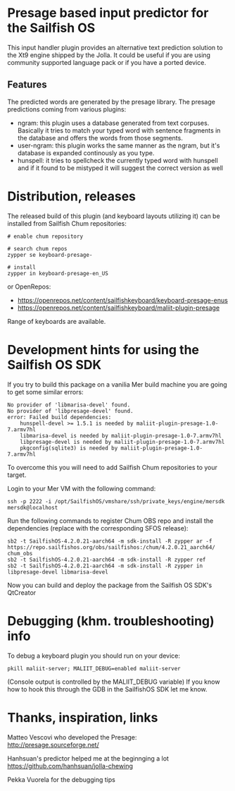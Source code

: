 # Presage based input predictor for the Sailfish OS
This input handler plugin provides an alternative text prediction solution to the Xt9 engine shipped by the Jolla. It could be useful if you are using community supported language pack or if you have a ported device.

## Features
The predicted words are generated by the presage library. The presage predictions coming from various plugins:
* ngram: this plugin uses a database generated from text corpuses. Basically it tries to match your typed word with sentence fragments in the database and offers the words from those segments. 
* user-ngram: this plugin works the same manner as the ngram, but it's database is expanded continously as you type. 
* hunspell: it tries to spellcheck the currently typed word with hunspell and if it found to be mistyped it will suggest the correct version as well

# Distribution, releases
The released build of this plugin (and keyboard layouts utilizing it) can be installed from Sailfish Chum repositories:
```
# enable chum repository

# search chum repos
zypper se keyboard-presage-

# install
zypper in keyboard-presage-en_US
```
or OpenRepos:
- https://openrepos.net/content/sailfishkeyboard/keyboard-presage-enus
- https://openrepos.net/content/sailfishkeyboard/maliit-plugin-presage

Range of keyboards are available.

# Development hints for using the Sailfish OS SDK
If you try to build this package on a vanilia Mer build machine you are going to get some similar errors:
```
No provider of 'libmarisa-devel' found.
No provider of 'libpresage-devel' found.
error: Failed build dependencies:
	hunspell-devel >= 1.5.1 is needed by maliit-plugin-presage-1.0-7.armv7hl
	libmarisa-devel is needed by maliit-plugin-presage-1.0-7.armv7hl
	libpresage-devel is needed by maliit-plugin-presage-1.0-7.armv7hl
	pkgconfig(sqlite3) is needed by maliit-plugin-presage-1.0-7.armv7hl
```

To overcome this you will need to add Sailfish Chum repositories to your target.

Login to your Mer VM with the following command:
```
ssh -p 2222 -i /opt/SailfishOS/vmshare/ssh/private_keys/engine/mersdk mersdk@localhost
```

Run the following commands to register Chum OBS repo and install the dependencies (replace with the corresponding SFOS release):
```
sb2 -t SailfishOS-4.2.0.21-aarch64 -m sdk-install -R zypper ar -f https://repo.sailfishos.org/obs/sailfishos:/chum/4.2.0.21_aarch64/ chum_obs
sb2 -t SailfishOS-4.2.0.21-aarch64 -m sdk-install -R zypper ref
sb2 -t SailfishOS-4.2.0.21-aarch64 -m sdk-install -R zypper in libpresage-devel libmarisa-devel
```
Now you can build and deploy the package from the Sailfish OS SDK's QtCreator

# Debugging (khm. troubleshooting) info
To debug a keyboard plugin you should run on your device:
```
pkill maliit-server; MALIIT_DEBUG=enabled maliit-server
```
(Console output is controlled by the MALIIT_DEBUG variable)
If you know how to hook this through the GDB in the SailfishOS SDK let me know.

# Thanks, inspiration, links
Matteo Vescovi who developed the Presage:
http://presage.sourceforge.net/

Hanhsuan's predictor helped me at the beginnging a lot
https://github.com/hanhsuan/jolla-chewing

Pekka Vuorela for the debugging tips
